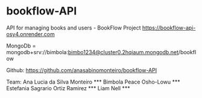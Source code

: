 # bookflow-API
API for managing books and users - BookFlow Project
https://bookflow-api-osy4.onrender.com

MongoDb = mongodb+srv://bimbola:bimbo1234@cluster0.2hqiaum.mongodb.net/bookflow

Github: https://github.com/anasabinomonteiro/bookflow-API

Team: 
Ana Lucia da Silva Monteiro ***
Bimbola Peace Osho-Lowu ***
Estefania Sagrario Ortiz Ramirez ***
Liam Nell ***

